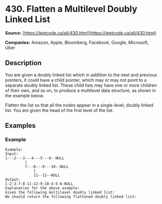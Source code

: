 # 430. Flatten a Multilevel Doubly Linked List

**Source:** [https://leetcode.ca/all/430.html](https://leetcode.ca/all/430.html)

**Companies:** Amazon, Apple, Bloomberg, Facebook, Google, Microsoft, Uber

## Description

You are given a doubly linked list which in addition to the next and previous pointers, it
        could have a child pointer, which may or may not point to a separate doubly linked list.
        These child lists may have one or more children of their own, and so on, to produce a
        multilevel data structure, as shown in the example below.

Flatten the list so that all the nodes appear in a single-level, doubly linked list. You are
        given the head of the first level of the list.

## Examples

### Example

```
Example:
Input:
1---2---3---4---5---6--NULL
         |
         7---8---9---10--NULL
             |
             11--12--NULL
Output:
1-2-3-7-8-11-12-9-10-4-5-6-NULL
Explanation for the above example:
Given the following multilevel doubly linked list:
We should return the following flattened doubly linked list:
```

